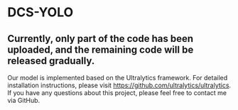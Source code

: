 #                                     DCS-YOLO

## Currently, only part of the code has been uploaded, and the remaining code will be released gradually.
Our model is implemented based on the Ultralytics framework. For detailed installation instructions, please visit https://github.com/ultralytics/ultralytics.
If you have any questions about this project, please feel free to contact me via GitHub.
